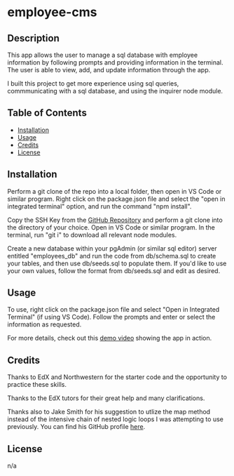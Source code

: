 # employee-cms

## Description

This app allows the user to manage a sql database with employee information by following prompts and providing information in the terminal. The user is able to view, add, and update information through the app. 

I built this project to get more experience using sql queries, commmunicating with a sql database, and using the inquirer node module. 

## Table of Contents

- [Installation](#installation)
- [Usage](#usage)
- [Credits](#credits)
- [License](#license)

## Installation

Perform a git clone of the repo into a local folder, then open in VS Code or similar program. Right click on the package.json file and select the "open in integrated terminal" option, and run the command "npm install".

Copy the SSH Key from the [GitHub Repository](https://github.com/dcartolano/employee-cms) and perform a git clone into the directory of your choice. Open in VS Code or similar program. In the terminal, run "git i" to download all relevant node modules.

Create a new database within your pgAdmin (or similar sql editor) server entitled "employees_db" and run the code from db/schema.sql to create your tables, and then use db/seeds.sql to populate them. If you'd like to use your own values, follow the format from db/seeds.sql and edit as desired.

## Usage

To use, right click on the package.json file and select "Open in Integrated Terminal" (if using VS Code). Follow the prompts and enter or select the information as requested.

For more details, check out this [demo video](https://drive.google.com/file/d/151G_2TJLTPdzzFAC9zDqHdp5HFPS1t0A/view) showing the app in action.

## Credits

Thanks to EdX and Northwestern for the starter code and the opportunity to practice these skills. 

Thanks to the EdX tutors for their great help and many clarifications.

Thanks also to Jake Smith for his suggestion to utlize the map method instead of the intensive chain of nested logic loops I was attempting to use previously. You can find his GitHub profile [here](https://github.com/5mitty). 

## License

n/a
